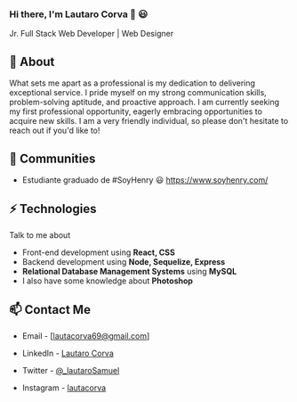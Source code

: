 ### Hi there, I'm Lautaro Corva 👋 😃
Jr. Full Stack Web Developer | Web Designer

## 🧐 About
What sets me apart as a professional is my dedication to delivering exceptional service. I pride myself on my strong communication skills, problem-solving aptitude, and proactive approach.
I am currently seeking my first professional opportunity, eagerly embracing opportunities to acquire new skills.
I am a very friendly individual, so please don't hesitate to reach out if you'd like to!

## 👯 Communities
- Estudiante graduado de #SoyHenry 😃 https://www.soyhenry.com/

## ⚡ Technologies
Talk to me about
- Front-end development using **React, CSS**
- Backend development using **Node, Sequelize, Express**
- **Relational Database Management Systems** using **MySQL**
- I also have some knowledge about **Photoshop**


## 📫 Contact Me
- Email - [lautacorva69@gmail.com]
- LinkedIn - [Lautaro Corva](https://www.linkedin.com/in/corvalautaro/)

- Twitter - [@_lautaroSamuel](https://twitter.com/_lautaroSamuel)
- Instagram - [lautacorva](https://www.instagram.com/lautacorva/)


<!--
**lautacorva/lautacorva** is a ✨ _special_ ✨ repository because its `README.md` (this file) appears on your GitHub profile.

Here are some ideas to get you started:

- 🔭 I’m currently working on ...
- 🌱 I’m currently learning ...
- 👯 I’m looking to collaborate on ...
- 🤔 I’m looking for help with ...
- 💬 Ask me about ...
- 📫 How to reach me: ...
- 😄 Pronouns: ...
- ⚡ Fun fact: ...
-->
